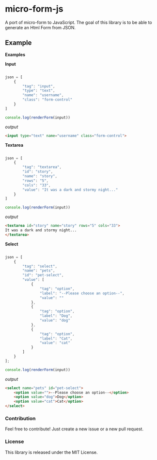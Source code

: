 # micro-form-js

A port of micro-form to JavaScript. The goal of this library is to be able to generate an Html Form from JSON.

## Example

**Examples**

**Input**

```javascript

json = [
    {
        "tag": "input",
        "type": "text",
        "name": "username",
        "class": "form-control"
    }
]

console.log(renderForm(input))
```

*output*

```html 
<input type="text" name="username" class="form-control">
```

**Textarea**

```javascript

json = [
    {
        "tag": "textarea",
        "id": "story",
        "name": "story",
        "rows": "5",
        "cols": "33",
        "value": "It was a dark and stormy night..."
    }
]

console.log(renderForm(input))
```

*output*

```html
<textarea id="story" name="story" rows="5" cols="33">
It was a dark and stormy night...
</textarea>
```

**Select**

```javascript

json = [
    {
        "tag": "select",
        "name": "pets",
        "id": "pet-select",
        "value": [
            {
                "tag": "option",
                "label": "--Please choose an option--",
                "value": ""
            },
            {
                "tag": "option",
                "label": "Dog",
                "value": "dog"
            },
            {
                "tag": "option",
                "label": "Cat",
                "value": "cat"
            }
        ]
    }
];

console.log(renderForm(input))
```

*output*

```html
<select name="pets" id="pet-select">
    <option value="">--Please choose an option--</option>
    <option value="dog">Dog</option>
    <option value="cat">Cat</option>
</select>
```

### Contribution

Feel free to contribute! Just create a new issue or a new pull request.

### License

This library is released under the MIT License.